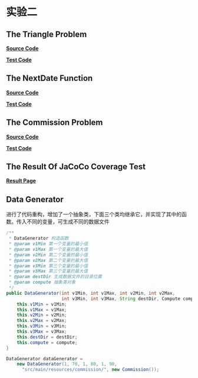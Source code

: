 # 实验二


## The Triangle Problem



**[Source Code](./src/main/java/com/lfool/test02/Triangle.java)**

**[Test Code](./src/main/java/test/com/lfool/test02/TriangleTest.java)**



## The NextDate Function



**[Source Code](./src/main/java/com/lfool/test02/NextDate.java)**

**[Test Code](./src/main/java/test/com/lfool/test02/NextDateTest.java)**



## The Commission Problem



**[Source Code](./src/main/java/com/lfool/test02/Commission.java)**

**[Test Code](./src/main/java/test/com/lfool/test02/CommissionTest.java)**



## The Result Of JaCoCo Coverage Test

**[Result Page](./target/result/index.html)**




## Data Generator

进行了代码重构，增加了一个抽象类，下面三个类均继承它，并实现了其中的函数。传入不同的变量，可生成不同的数据文件

```java
/**
 * DataGenerator 构造函数
 * @param v1Min 第一个变量的最小值
 * @param v1Max 第一个变量的最大值
 * @param v2Min 第二个变量的最小值
 * @param v2Max 第二个变量的最大值
 * @param v3Min 第三个变量的最小值
 * @param v3Max 第三个变量的最大值
 * @param destDir 生成数据文件的目录位置
 * @param compute 抽象类对象
 */
public DataGenerator(int v1Min, int v1Max, int v2Min, int v2Max,
                     int v3Min, int v3Max, String destDir, Compute compute) {
    this.v1Min = v1Min;
    this.v1Max = v1Max;
    this.v2Min = v2Min;
    this.v2Max = v2Max;
    this.v3Min = v3Min;
    this.v3Max = v3Max;
    this.destDir = destDir;
    this.compute = compute;
}

DataGenerator dataGenerator =
    new DataGenerator(1, 70, 1, 80, 1, 90,
      "src/main/resources/commission/", new Commission());
```